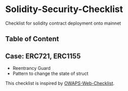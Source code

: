 # Solidity-Security-Checklist
Checklist for solidity contract deployment onto mainnet

## Table of Content

## Case: ERC721, ERC1155
- Reentrancy Guard
- Pattern to change the state of struct 

This checklist is inspired by [OWAPS-Web-Checklist](https://github.com/0xRadi/OWASP-Web-Checklist).
